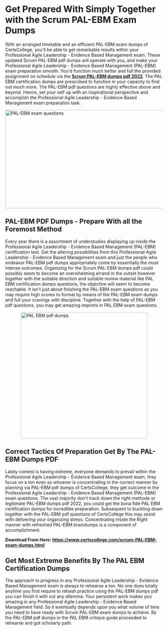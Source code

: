 <h1><strong>Get Prepared With Simply Together with the Scrum PAL-EBM Exam Dumps&nbsp;</strong></h1>
<p><span style="font-weight: 400;">With an arranged timetable and an efficient  PAL-EBM exam dumps of CertsCollege, you'll be able to get remarkable results within your Professional Agile Leadership - Evidence Based Management exam. These updated Scrum PAL-EBM pdf dumps will operate with you, and make your Professional Agile Leadership - Evidence Based Management (PAL-EBM) exam preparation smooth. You'd function much better and full the provided assignment on schedule via the <strong><a href="https://www.certscollege.com/scrum-PAL-EBM-exam-dumps.html">Scrum PAL-EBM dumps pdf 2022</a></strong>. The PAL EBM certification dumps are prescribed to function in your capacity to find out much more. The  PAL-EBM pdf questions are highly effective above and beyond. Hence, set your self up with an inspirational perspective and accomplish the Professional Agile Leadership - Evidence Based Management exam preparation task.&nbsp;</span></p>
<p><span style="font-weight: 400;"><img style="display: block; margin-left: auto; margin-right: auto;" src="https://i.ibb.co/CPDK3ps/Yellow-and-Blue-Initiative-Blog-Banner.png" alt="PAL-EBM exam questions" width="559" height="315" /></span></p>
<h2><strong>PAL-EBM PDF Dumps - Prepare With all the Foremost Method</strong></h2>
<p><span style="font-weight: 400;">Every year there is a assortment of understudies displaying up inside the Professional Agile Leadership - Evidence Based Management (PAL-EBM) certification test. Get the altering possibilities from this Professional Agile Leadership - Evidence Based Management exam and just the people who endeavor PAL-EBM pdf dumps appropriately come by essentially the most intense outcomes. Organizing for the Scrum PAL-EBM dumps pdf could possibly seem to become an overwhelming errand in the outset however together with the suitable direction and suitable review material like PAL EBM certification dumps questions, the objective will seem to become reachable. It isn't just about finishing the PAL-EBM exam questions as you may require high scores to format by means of the PAL-EBM exam dumps and full your cravings with discipline. Together with the help of PAL-EBM pdf questions, you may get amazing imprints in PAL EBM exam questions.</span></p>
<p><span style="font-weight: 400;"><a href="https://tinyurl.com/2np8afbx"><img style="display: block; margin-left: auto; margin-right: auto;" src="https://i.ibb.co/9tMrhdY/Teacher-Appreciation-Invitation.png" alt="PAL EBM pdf dumps " width="404" height="404" /></a></span></p>
<h2><strong>Correct Tactics Of Preparation Get By The PAL-EBM Dumps PDF</strong></h2>
<p><span style="font-weight: 400;">Lately contest is having extreme, everyone demands to prevail within the Professional Agile Leadership - Evidence Based Management exam, they focus on a ton even so whoever is concentrating in the correct manner by planning via PAL-EBM pdf dumps of CertsCollege, they get outcome in the Professional Agile Leadership - Evidence Based Management (PAL-EBM) exam questions. The vast majority don't track down the right methods or legitimate PAL-EBM dumps pdf 2022, you could get the bona fide PAL EBM certification dumps for incredible preparation. Subsequent to buckling down together with the  PAL-EBM pdf questions of CertsCollege this may assist with delivering your organizing stress. Concentrating inside the Right manner with refreshed PAL-EBM braindumps is a component of accomplishment.</span></p>
<p><span style="font-weight: 400;"><strong>Download From Here: <a href="https://www.certscollege.com/scrum-PAL-EBM-exam-dumps.html">https://www.certscollege.com/scrum-PAL-EBM-exam-dumps.html</a></strong></span></p>
<h2><strong>Get Most Extreme Benefits By The PAL EBM Certification Dumps</strong></h2>
<p><span style="font-weight: 400;">The approach to progress in any Professional Agile Leadership - Evidence Based Management exam is always to rehearse a ton. No one does totally anytime you first require to rehash practice using the PAL-EBM dumps pdf you can finish it with out any dilemma. Your persistent work makes you amazing in any Professional Agile Leadership - Evidence Based Management field. So it eventually depends upon you what volume of time you need to have ready with Scrum PAL-EBM exam dumps to achieve. By the PAL-EBM pdf dumps in the PAL EBM critique guide proceeded to rehearse and got scholarly path.</span></p>
